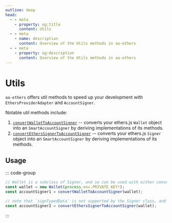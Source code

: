 ```yaml
---
outline: deep
head:
  - - meta
    - property: og:title
      content: Utils
  - - meta
    - name: description
      content: Overview of the Utils methods in aa-ethers
  - - meta
    - property: og:description
      content: Overview of the Utils methods in aa-ethers
---
```


# Utils

`aa-ethers` offers util methods to speed up your development with `EthersProviderAdapter` and `AccountSigner`.

Notable util methods include:

1.  [`convertWalletToAccountSigner`](/packages/aa-ethers/utils/convertWalletToAccountSigner) -- converts your ethers.js `Wallet` object into an `SmartAccountSigner` by deriving implementations of its methods.
2.  [`convertEthersSignerToAccountSigner`](/packages/aa-ethers/utils/convertEthersSignerToAccountSigner) -- converts your ethers.js `Signer` object into an `SmartAccountSigner` by deriving implementations of its methods.

## Usage

::: code-group

```ts [example.ts]
// Wallet is a subclass of Signer, and so can be used with either convertor method
const wallet = new Wallet(process.env.PRIVATE_KEY!);
const accountSigner1 = convertWalletToAccountSigner(wallet);

// note that `signTypedData` is not supported by the Signer class, and so this util method cannot derive an implementation of said method for LocalAccountSigner
const accountSigner2 = convertEthersSignerToAccountSigner(wallet);
```

:::
